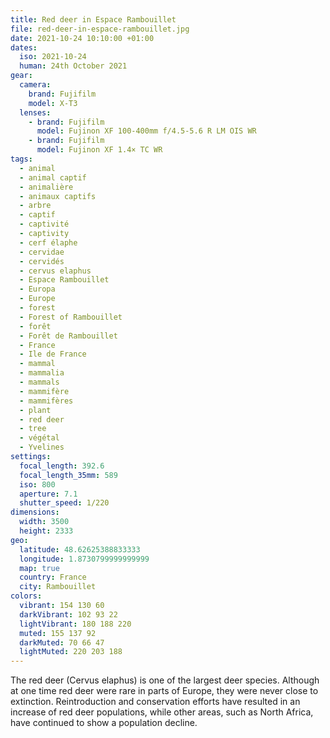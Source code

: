 ```yaml
---
title: Red deer in Espace Rambouillet
file: red-deer-in-espace-rambouillet.jpg
date: 2021-10-24 10:10:00 +01:00
dates:
  iso: 2021-10-24
  human: 24th October 2021
gear:
  camera:
    brand: Fujifilm
    model: X-T3
  lenses:
    - brand: Fujifilm
      model: Fujinon XF 100-400mm f/4.5-5.6 R LM OIS WR
    - brand: Fujifilm
      model: Fujinon XF 1.4× TC WR
tags:
  - animal
  - animal captif
  - animalière
  - animaux captifs
  - arbre
  - captif
  - captivité
  - captivity
  - cerf élaphe
  - cervidae
  - cervidés
  - cervus elaphus
  - Espace Rambouillet
  - Europa
  - Europe
  - forest
  - Forest of Rambouillet
  - forêt
  - Forêt de Rambouillet
  - France
  - Ile de France
  - mammal
  - mammalia
  - mammals
  - mammifère
  - mammifères
  - plant
  - red deer
  - tree
  - végétal
  - Yvelines
settings:
  focal_length: 392.6
  focal_length_35mm: 589
  iso: 800
  aperture: 7.1
  shutter_speed: 1/220
dimensions:
  width: 3500
  height: 2333
geo:
  latitude: 48.62625388833333
  longitude: 1.8730799999999999
  map: true
  country: France
  city: Rambouillet
colors:
  vibrant: 154 130 60
  darkVibrant: 102 93 22
  lightVibrant: 180 188 220
  muted: 155 137 92
  darkMuted: 70 66 47
  lightMuted: 220 203 188
---
```


The red deer (Cervus elaphus) is one of the largest deer species. Although at one time red deer were rare in parts of Europe, they were never close to extinction. Reintroduction and conservation efforts have resulted in an increase of red deer populations, while other areas, such as North Africa, have continued to show a population decline.
